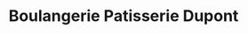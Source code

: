 ---
title: "Boulangerie Patisserie Dupont"
url: /les-touches/boulangerie-patisserie-dupont/
shop: boulangerie
---